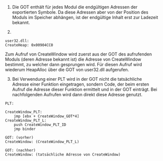1. Die GOT enthält für jedes Modul die endgültigen Adressen der exportierten
   Symbole. Da diese Adressen aber von der Position des Moduls im Speicher
   abhängen, ist der endgültige Inhalt erst zur Ladezeit bekannt.

2. 

```
user32.dll:
CreateHeap: 0x00904CC0
```

Zum Aufruf von CreateWindow wird zuerst aus der GOT des aufrufenden Moduls (deren
Adresse bekannt ist) die Adresse von CreateWindow bestimmt, zu welcher dann
gesprungen wird. Für diesen Aufruf wird wiederum HeapAlloc über die GOT von
user32.dll aufgerufen.

3. Bei Verwendung einer PLT wird in der GOT nicht die tatsächliche Adresse
   einer Funktion eingetragen, sondern Code, der beim ersten Aufruf die Adresse
   dieser Funktion ermittelt und in der GOT einträgt. Bei nachfolgenden Aufrufen
   wird dann direkt diese Adresse genutzt.

```
PLT:

CreateWindow_PLT:
	jmp [ebx + CreateWindow_GOT*4]
CreateWindow_PLT_L:
	push CreateWindow_PLT_ID
	jmp binder

GOT: (vorher)
CreateWindow: (CreateWindow_PLT_L)

GOT: (nachher)
CreateWindow: (tatsächliche Adresse von CreateWindow)
```
